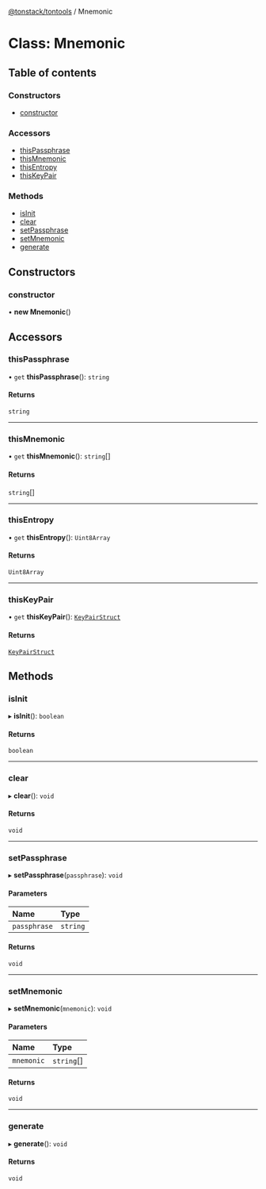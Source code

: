 [@tonstack/tontools](../README.md) / Mnemonic

# Class: Mnemonic

## Table of contents

### Constructors

- [constructor](Mnemonic.md#constructor)

### Accessors

- [thisPassphrase](Mnemonic.md#thispassphrase)
- [thisMnemonic](Mnemonic.md#thismnemonic)
- [thisEntropy](Mnemonic.md#thisentropy)
- [thisKeyPair](Mnemonic.md#thiskeypair)

### Methods

- [isInit](Mnemonic.md#isinit)
- [clear](Mnemonic.md#clear)
- [setPassphrase](Mnemonic.md#setpassphrase)
- [setMnemonic](Mnemonic.md#setmnemonic)
- [generate](Mnemonic.md#generate)

## Constructors

### constructor

• **new Mnemonic**()

## Accessors

### thisPassphrase

• `get` **thisPassphrase**(): `string`

#### Returns

`string`

___

### thisMnemonic

• `get` **thisMnemonic**(): `string`[]

#### Returns

`string`[]

___

### thisEntropy

• `get` **thisEntropy**(): `Uint8Array`

#### Returns

`Uint8Array`

___

### thisKeyPair

• `get` **thisKeyPair**(): [`KeyPairStruct`](../interfaces/KeyPairStruct.md)

#### Returns

[`KeyPairStruct`](../interfaces/KeyPairStruct.md)

## Methods

### isInit

▸ **isInit**(): `boolean`

#### Returns

`boolean`

___

### clear

▸ **clear**(): `void`

#### Returns

`void`

___

### setPassphrase

▸ **setPassphrase**(`passphrase`): `void`

#### Parameters

| Name | Type |
| :------ | :------ |
| `passphrase` | `string` |

#### Returns

`void`

___

### setMnemonic

▸ **setMnemonic**(`mnemonic`): `void`

#### Parameters

| Name | Type |
| :------ | :------ |
| `mnemonic` | `string`[] |

#### Returns

`void`

___

### generate

▸ **generate**(): `void`

#### Returns

`void`
